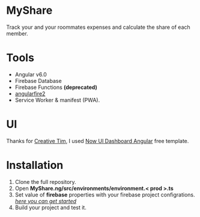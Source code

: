 # MyShare
Track your and your roommates expenses and calculate the share of each member.

# Tools

- Angular v6.0
- Firebase Database
- Firebase Functions **(deprecated)**
- [angularfire2](https://github.com/angular/angularfire2)
- Service Worker & manifest (PWA).

# UI 

Thanks for [Creative Tim](https://www.creative-tim.com/), I used [Now UI Dashboard Angular](https://www.creative-tim.com/product/now-ui-dashboard-angular) free template.

# Installation

1. Clone the full repository.
2. Open **MyShare.ng/src/environments/environment.< prod >.ts**
3. Set value of **firebase** properties with your firebase project configrations. _[here you can get started](https://firebase.google.com/docs/web/setup)_
4. Build your project and test it. 
